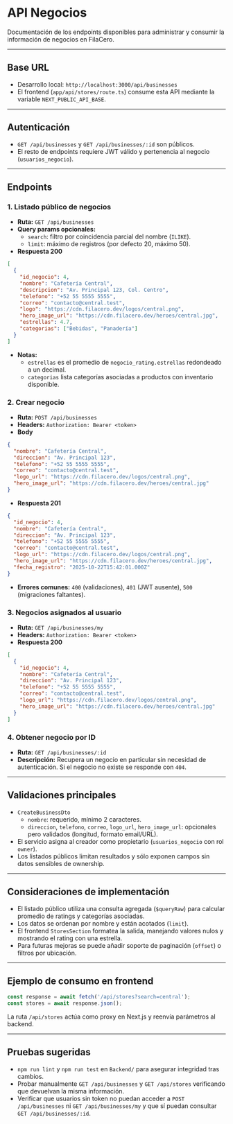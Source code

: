 # API Negocios

Documentación de los endpoints disponibles para administrar y consumir la información de negocios en FilaCero.

---

## Base URL
- Desarrollo local: `http://localhost:3000/api/businesses`
- El frontend (`app/api/stores/route.ts`) consume esta API mediante la variable `NEXT_PUBLIC_API_BASE`.

---

## Autenticación
- `GET /api/businesses` y `GET /api/businesses/:id` son públicos.
- El resto de endpoints requiere JWT válido y pertenencia al negocio (`usuarios_negocio`).

---

## Endpoints

### 1. Listado público de negocios
- **Ruta:** `GET /api/businesses`
- **Query params opcionales:**
  - `search`: filtro por coincidencia parcial del nombre (`ILIKE`).
  - `limit`: máximo de registros (por defecto 20, máximo 50).
- **Respuesta 200**
```json
[
  {
    "id_negocio": 4,
    "nombre": "Cafetería Central",
    "descripcion": "Av. Principal 123, Col. Centro",
    "telefono": "+52 55 5555 5555",
    "correo": "contacto@central.test",
    "logo": "https://cdn.filacero.dev/logos/central.png",
    "hero_image_url": "https://cdn.filacero.dev/heroes/central.jpg",
    "estrellas": 4.7,
    "categorias": ["Bebidas", "Panadería"]
  }
]
```
- **Notas:**
  - `estrellas` es el promedio de `negocio_rating.estrellas` redondeado a un decimal.
  - `categorias` lista categorías asociadas a productos con inventario disponible.

### 2. Crear negocio
- **Ruta:** `POST /api/businesses`
- **Headers:** `Authorization: Bearer <token>`
- **Body**
```json
{
  "nombre": "Cafetería Central",
  "direccion": "Av. Principal 123",
  "telefono": "+52 55 5555 5555",
  "correo": "contacto@central.test",
  "logo_url": "https://cdn.filacero.dev/logos/central.png",
  "hero_image_url": "https://cdn.filacero.dev/heroes/central.jpg"
}
```
- **Respuesta 201**
```json
{
  "id_negocio": 4,
  "nombre": "Cafetería Central",
  "direccion": "Av. Principal 123",
  "telefono": "+52 55 5555 5555",
  "correo": "contacto@central.test",
  "logo_url": "https://cdn.filacero.dev/logos/central.png",
  "hero_image_url": "https://cdn.filacero.dev/heroes/central.jpg",
  "fecha_registro": "2025-10-22T15:42:01.000Z"
}
```
- **Errores comunes:** `400` (validaciones), `401` (JWT ausente), `500` (migraciones faltantes).

### 3. Negocios asignados al usuario
- **Ruta:** `GET /api/businesses/my`
- **Headers:** `Authorization: Bearer <token>`
- **Respuesta 200**
```json
[
  {
    "id_negocio": 4,
    "nombre": "Cafetería Central",
    "direccion": "Av. Principal 123",
    "telefono": "+52 55 5555 5555",
    "correo": "contacto@central.test",
    "logo_url": "https://cdn.filacero.dev/logos/central.png",
    "hero_image_url": "https://cdn.filacero.dev/heroes/central.jpg"
  }
]
```

### 4. Obtener negocio por ID
- **Ruta:** `GET /api/businesses/:id`
- **Descripción:** Recupera un negocio en particular sin necesidad de autenticación. Si el negocio no existe se responde con `404`.

---

## Validaciones principales
- `CreateBusinessDto`
  - `nombre`: requerido, mínimo 2 caracteres.
  - `direccion`, `telefono`, `correo`, `logo_url`, `hero_image_url`: opcionales pero validados (longitud, formato email/URL).
- El servicio asigna al creador como propietario (`usuarios_negocio` con rol `owner`).
- Los listados públicos limitan resultados y sólo exponen campos sin datos sensibles de ownership.

---

## Consideraciones de implementación
- El listado público utiliza una consulta agregada (`$queryRaw`) para calcular promedio de ratings y categorías asociadas.
- Los datos se ordenan por nombre y están acotados (`limit`).
- El frontend `StoresSection` formatea la salida, manejando valores nulos y mostrando el rating con una estrella.
- Para futuras mejoras se puede añadir soporte de paginación (`offset`) o filtros por ubicación.

---

## Ejemplo de consumo en frontend
```ts
const response = await fetch('/api/stores?search=central');
const stores = await response.json();
```
La ruta `/api/stores` actúa como proxy en Next.js y reenvía parámetros al backend.

---

## Pruebas sugeridas
- `npm run lint` y `npm run test` en `Backend/` para asegurar integridad tras cambios.
- Probar manualmente `GET /api/businesses` y `GET /api/stores` verificando que devuelvan la misma información.
- Verificar que usuarios sin token no puedan acceder a `POST /api/businesses` ni `GET /api/businesses/my` y que sí puedan consultar `GET /api/businesses/:id`.
